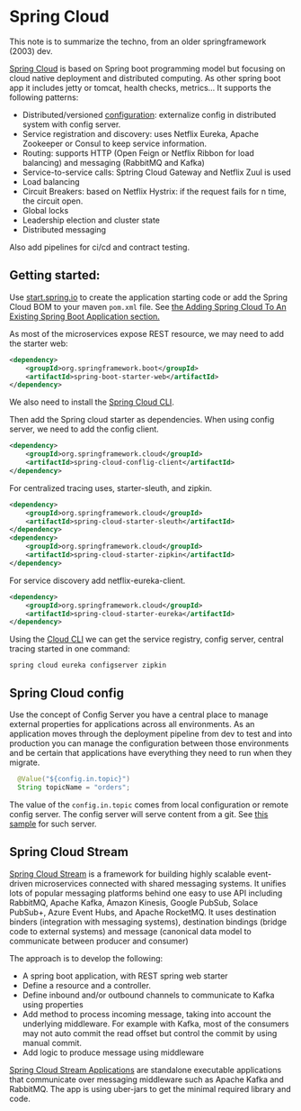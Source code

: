 # Spring Cloud 

This note is to summarize the techno, from an older springframework (2003) dev. 

[Spring Cloud](https://spring.io/projects/spring-cloud) is based on Spring boot programming model but focusing on cloud native deployment and distributed computing. As other spring boot app it includes jetty or tomcat, health checks, metrics... It supports the following patterns:

* Distributed/versioned [configuration](https://spring.io/projects/spring-cloud-config): externalize config in distributed system with config server.
* Service registration and discovery: uses Netflix Eureka, Apache Zookeeper or Consul to keep service information. 
* Routing: supports HTTP (Open Feign or  Netflix Ribbon for load balancing) and messaging (RabbitMQ and Kafka)
* Service-to-service calls: Sptring Cloud Gateway and Netflix Zuul is used
* Load balancing
* Circuit Breakers: based on Netflix Hystrix: if the request fails for n time, the circuit open.   
* Global locks
* Leadership election and cluster state
* Distributed messaging

Also add pipelines for ci/cd and contract testing. 

## Getting started:

Use [start.spring.io](https://start.spring.io/) to create the application starting code or add the Spring Cloud BOM to your maven `pom.xml` file. See [the Adding Spring Cloud To An Existing Spring Boot Application section.](https://spring.io/projects/spring-cloud)

As most of the microservices expose REST resource, we may need to add the starter web:

```xml
<dependency>
    <groupId>org.springframework.boot</groupId>
    <artifactId>spring-boot-starter-web</artifactId>
</dependency>
```

We also need to install the [Spring Cloud CLI](https://cloud.spring.io/spring-cloud-cli/).

Then add the Spring cloud starter as dependencies. When using config server, we need to add the config client. 

```xml
<dependency>
    <groupId>org.springframework.cloud</groupId>
    <artifactId>spring-cloud-conflig-client</artifactId>
</dependency>
```

For centralized tracing uses, starter-sleuth, and zipkin.

```xml
<dependency>
    <groupId>org.springframework.cloud</groupId>
    <artifactId>spring-cloud-starter-sleuth</artifactId>
</dependency>
<dependency>
    <groupId>org.springframework.cloud</groupId>
    <artifactId>spring-cloud-starter-zipkin</artifactId>
</dependency>
```

For service discovery add netflix-eureka-client.

```xml
<dependency>
    <groupId>org.springframework.cloud</groupId>
    <artifactId>spring-cloud-starter-eureka</artifactId>
</dependency>
```


Using the [Cloud CLI]() we can get the service registry, config server, central tracing started in one command:

```shell
spring cloud eureka configserver zipkin
```

## Spring Cloud config

Use the concept of Config Server you have a central place to manage external properties for applications across all environments.  As an application moves through the deployment pipeline from dev to test and into production you can manage the configuration between those environments and be certain that applications have everything they need to run when they migrate. 

```java
  @Value("${config.in.topic}")
  String topicName = "orders";
```

The value of the `config.in.topic` comes from local configuration or remote config server. The config server will serve content from a git. See [this sample](https://github.com/spring-cloud-samples/configserver) for such server.

## Spring Cloud Stream

[Spring Cloud Stream](https://spring.io/projects/spring-cloud-stream) is a framework for building highly scalable event-driven microservices connected with shared messaging systems. It unifies lots of popular messaging platforms behind one easy to use API including RabbitMQ, Apache Kafka, Amazon Kinesis, Google PubSub, Solace PubSub+, Azure Event Hubs, and Apache RocketMQ. 
It uses destination binders (integration with messaging systems), destination bindings (bridge code to external systems) and message (canonical data model to communicate between producer and consumer)

The approach is to develop the following:

* A spring boot application, with REST spring web starter
* Define a resource and a controller.
* Define inbound and/or outbound channels to communicate to Kafka using properties
* Add method to process incoming message, taking into account the underlying middleware. For example with Kafka, most of the consumers may not auto commit the read offset but control the commit by using manual commit. 
* Add logic to produce message using middleware 

[Spring Cloud Stream Applications](https://spring.io/projects/spring-cloud-stream-applications) are standalone executable applications that communicate over messaging middleware such as Apache Kafka and RabbitMQ. The app is using uber-jars to get the minimal required library and code.

